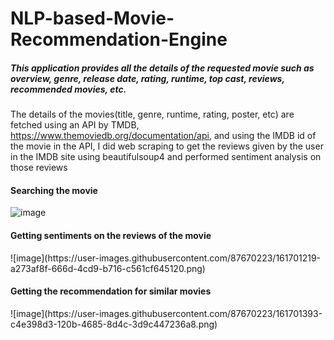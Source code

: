 # NLP-based-Movie-Recommendation-Engine

<h5>This application provides all the details of the requested movie such as overview, genre, release date, rating, runtime, top cast, reviews, recommended movies, etc.</h5>

The details of the movies(title, genre, runtime, rating, poster, etc) are fetched using an API by TMDB, https://www.themoviedb.org/documentation/api, and using the 
IMDB id of the movie in the API, I did web scraping to get the reviews given by the user in the IMDB site using beautifulsoup4 and performed sentiment analysis on those reviews

<h4> Searching the movie </h4>

![image](https://user-images.githubusercontent.com/87670223/164998500-00202d25-122f-421e-a917-934ba88a7ca5.png)


<h4> Getting sentiments on the reviews of the movie </h4>
![image](https://user-images.githubusercontent.com/87670223/161701219-a273af8f-666d-4cd9-b716-c561cf645120.png)

<h4> Getting the recommendation for similar movies </h4>
![image](https://user-images.githubusercontent.com/87670223/161701393-c4e398d3-120b-4685-8d4c-3d9c447236a8.png)

